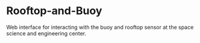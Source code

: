 Rooftop-and-Buoy
================

Web interface for interacting with the buoy and rooftop sensor at the space science and engineering center.
